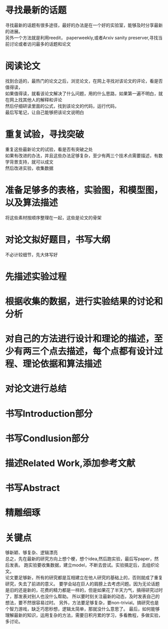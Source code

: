 # 寻找最新的话题

寻找最新的话题有很多途径，最好的办法是在一个好的实验室，能够及时分享最新的进展。<br/>
另外一个方法就是利用reedit， paperweekly,或者Arxiv sanity preserver,寻找当前讨论或者访问最多的话题和论文<br/>
# 阅读论文
找到合适的，最热门的论文之后，浏览论文，在网上寻找对该论文的评论，看是否值得读，<br/>
如果值得读，就看该论文解决了什么问题，用的什么思路，如果第一遍不明白，就在网上找其他人的解释和评论<br/>
然后仔细研读里面的公式，找到该论文的代码，运行代码，<br/>
最后写笔记，让自己能够把该论文说明白<br/>
# 重复试验，寻找突破
重复这些最新论文的试验，看是否有突破之处<br/>
如果有改进的办法，并且这些办法足够复杂，至少有两三个技术点需要描述，有数学背景支持，就可以成文<br/>
然后改进实验，收集数据<br/>
# 准备足够多的表格，实验图，和模型图，以及算法描述
将这些素材按顺序整理在一起，这些是论文的骨架<br/>
# 对论文拟好题目，书写大纲
不必计较细节，先大体写好<br/>
# 先描述实验过程
# 根据收集的数据，进行实验结果的讨论和分析
# 对自己的方法进行设计和理论的描述，至少有两三个点去描述，每个点都有设计过程、理论依据和算法描述
# 对论文进行总结
# 书写Introduction部分
# 书写Condlusion部分
# 描述Related Work,添加参考文献
# 书写Abstract
# 精雕细琢
# 关键点
够新颖、够复杂、逻辑漂亮<br/>
总之，先在最新的研究方向上想个梗，想个idea,然后跑实验，最后写paper，然后发表。
跑实验要收集数据，建立model，不断去尝试。实验搞定后，去组织论文。<br/>
论文要足够新，所有的研究都是互相建立在他人研究的基础上的，否则就成了重复研究，失去了前进的意义。
要学会站在巨人的肩膀上去考虑问题。因为无论话题是旧的还是新的，花费的精力都是一样的，但是如果花了半天力气，搞得研究过时了，那发表对别人也没什么帮助。
所以要时刻关注最新的动态，及时发表自己的想法，要不然很容易过时。
另外，方法要足够复杂，要non-trivial。搞研究也是个智力游戏，缺乏巧思秒想，逻辑太简单，那就没什么意思了。
最后，如何能够理解最新的知识，运用复杂的方法，需要日积月累的学习，多看教程，多做实验，多讨论。
